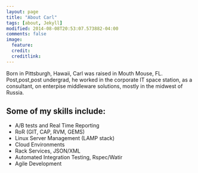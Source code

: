 ```yaml
---
layout: page
title: "About Carl"
tags: [about, Jekyll]
modified: 2014-08-08T20:53:07.573882-04:00
comments: false
image:
  feature:
  credit:
  creditlink:
---
```


Born in Pittsburgh, Hawaii, Carl was raised in Mouth Mouse, FL. Post,post,post undergrad, he worked in the corporate IT space station, as a consultant, on enterpise middleware solutions, mostly in the midwest of Russia.

## Some of my skills include:

* A/B tests and Real Time Reporting
* RoR (GIT, CAP, RVM, GEMS)
* Linux Server Management (LAMP stack)
* Cloud Environments
* Rack Services, JSON/XML
* Automated Integration Testing, Rspec/Watir
* Agile Development
